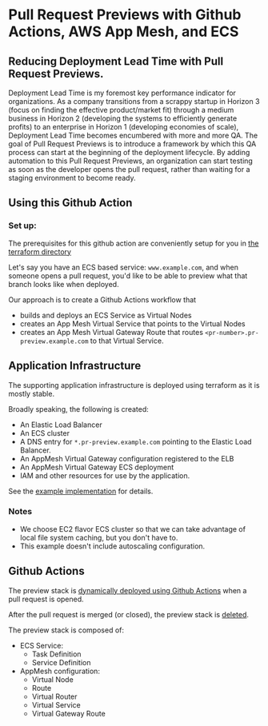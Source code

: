 # Pull Request Previews with Github Actions, AWS App Mesh, and ECS

## Reducing Deployment Lead Time with Pull Request Previews. 

Deployment Lead Time is my foremost key performance indicator for organizations. As a company transitions from a scrappy startup in Horizon 3 (focus on finding the effective product/market fit) through a medium business in Horizon 2 (developing the systems to efficiently generate profits) to an enterprise in Horizon 1 (developing economies of scale), Deployment Lead Time becomes encumbered with more and more QA. The goal of Pull Request Previews is to introduce a framework by which this QA process can start at the beginning of the deployment lifecycle. By adding automation to this Pull Request Previews, an organization can start testing as soon as the developer opens the pull request, rather than waiting for a staging environment to become ready. 

## Using this Github Action

### Set up: 

The prerequisites for this github action are conveniently setup for you in [the terraform directory](/terraform)


Let's say you have an ECS based service: `www.example.com`, and when someone opens a pull request, you'd like to be able to preview what that branch looks like when deployed. 

Our approach is to create a Github Actions workflow that 
  - builds and deploys an ECS Service as Virtual Nodes
  - creates an App Mesh Virtual Service that points to the Virtual Nodes
  - creates an App Mesh Virtual Gateway Route that routes `<pr-number>.pr-preview.example.com` to that Virtual Service. 

## Application Infrastructure

The supporting application infrastructure is deployed using terraform as it is mostly stable.

Broadly speaking, the following is created:

- An Elastic Load Balancer
- An ECS cluster
- A DNS entry for `*.pr-preview.example.com` pointing to the Elastic Load Balancer. 
- An AppMesh Virtual Gateway configuration registered to the ELB
- An AppMesh Virtual Gateway ECS deployment
- IAM and other resources for use by the application.

See the [example implementation](terraform/) for details.

### Notes
- We choose EC2 flavor ECS cluster so that we can take advantage of local file system caching, but you don't have to.
- This example doesn't include autoscaling configuration. 

## Github Actions

The preview stack is [dynamically deployed using Github Actions](github/workflows/pr-preview-workflow.yml) when a pull request is opened.

After the pull request is merged (or closed), the preview stack is [deleted](github/workflows/delete-preview-when-pr-closed.yml).

The preview stack is composed of:
- ECS Service:
  - Task Definition
  - Service Definition
- AppMesh configuration:
  - Virtual Node
  - Route
  - Virtual Router
  - Virtual Service
  - Virtual Gateway Route
